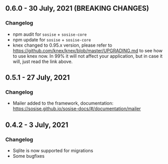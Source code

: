 ## 0.6.0 - 30 July, 2021 (BREAKING CHANGES)
### Changelog
- npm audit for `sosise` + `sosise-core`
- npm update for `sosise` + `sosise-core`
- knex changed to 0.95.x version, please refer to https://github.com/knex/knex/blob/master/UPGRADING.md to see how to use knex now. In 99% it will not affect your application, but in case it will, just read the link above.

## 0.5.1 - 27 July, 2021
### Changelog
- Mailer added to the framework, documentation: https://sosise.github.io/sosise-docs/#/documentation/mailer

## 0.4.2 - 3 July, 2021
### Changelog
- Sqlite is now supported for migrations
- Some bugfixes
